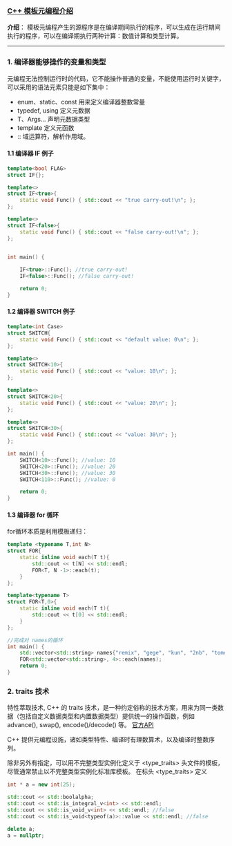 ### [C++ 模板元编程介绍](#)
**介绍**： 模板元编程产生的源程序是在编译期间执行的程序，可以生成在运行期间执行的程序，可以在编译期执行两种计算：数值计算和类型计算。

----

### 1. 编译器能够操作的变量和类型
元编程无法控制运行时的代码，它不能操作普通的变量，不能使用运行时关键字，可以采用的语法元素只能是如下集中：
* enum、static、const 用来定义编译器整数常量
* typedef, using 定义元数据
* T、Args... 声明元数据类型
* template 定义元函数
* :: 域运算符，解析作用域。


#### 1.1 编译器 IF 例子

```cpp
template<bool FLAG>
struct IF{};

template<>
struct IF<true>{
    static void Func() { std::cout << "true carry-out!\n"; };
};

template<>
struct IF<false>{
    static void Func() { std::cout << "false carry-out!\n"; };
};


int main() {
    
    IF<true>::Func(); //true carry-out!
    IF<false>::Func(); //false carry-out!

    return 0;
}
```

#### 1.2 编译器 SWITCH 例子

```cpp
template<int Case>
struct SWITCH{
    static void Func() { std::cout << "default value: 0\n"; };
};

template<>
struct SWITCH<10>{
    static void Func() { std::cout << "value: 10\n"; };
};

template<>
struct SWITCH<20>{
    static void Func() { std::cout << "value: 20\n"; };
};

template<>
struct SWITCH<30>{
    static void Func() { std::cout << "value: 30\n"; };
};

int main() {
    SWITCH<10>::Func(); //value: 10
    SWITCH<20>::Func(); //value: 20
    SWITCH<30>::Func(); //value: 30
    SWITCH<110>::Func(); //value: 0

    return 0;
}
```

#### 1.3 编译器 for 循环
for循环本质是利用模板递归：

```cpp
template <typename T,int N>
struct FOR{
    static inline void each(T t){
        std::cout << t[N] << std::endl;
        FOR<T, N -1>::each(t);
    }
};

template<typename T>
struct FOR<T,0>{
    static inline void each(T t){
        std::cout << t[0] << std::endl;
    }
};

//完成对 names的循环
int main() {
    std::vector<std::string> names{"remix", "gege", "kun", "2nb", "tome"};
    FOR<std::vector<std::string>, 4>::each(names);
    return 0;
}
```


### 2. traits 技术 
特性萃取技术, C++ 的 traits 技术，是一种约定俗称的技术方案，用来为同一类数据（包括自定义数据类型和内置数据类型）提供统一的操作函数，例如 advance(), swap(), encode()/decode() 等。
[官方API](https://zh.cppreference.com/w/cpp/meta)

C++ 提供元编程设施，诸如类型特性、编译时有理数算术，以及编译时整数序列。

除非另外有指定，可以用不完整类型实例化定义于 \<type_traits\> 头文件的模板，尽管通常禁止以不完整类型实例化标准库模板。
在标头 \<type_traits\> 定义

```cpp
int * a = new int(25);

std::cout << std::boolalpha;
std::cout << std::is_integral_v<int> << std::endl;
std::cout << std::is_void_v<int> << std::endl; //false
std::cout << std::is_void<typeof(a)>::value << std::endl; //false

delete a;
a = nullptr;
```





































